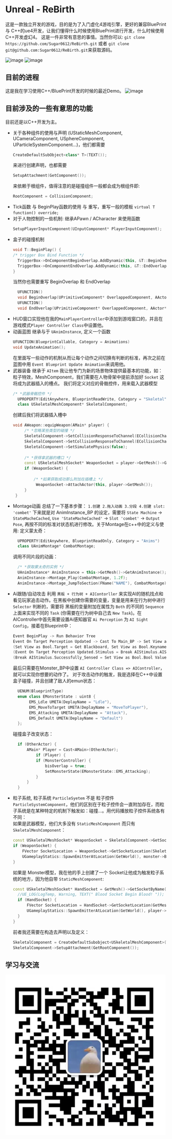 # Unreal - ReBirth
  这是一款独立开发的游戏，目的是为了入门虚化4游戏引擎，更好的兼容BluePrint 与 C++的ue4开发，让我们懂得什么时候使用BluePrint进行开发，什么时候使用C++开发虚幻4。
  这是一件非常有意思的事情。当然你可以:
  `git clone https://github.com/Sugar0612/ReBirth.git` 或者 `git clone git@github.com:Sugar0612/ReBirth.git`来获取源码。
  
  ![image](https://img.shields.io/badge/Base-ue4-blue.svg)   ![image](https://img.shields.io/badge/Language-c++-orange.svg)
  
## 目前的进程

这是我在学习使用C++/BluePrint开发的时候的最近Demo。
![image](https://raw.githubusercontent.com/Sugar0612/ReBirth/main/image/ue4.gif)

## 目前涉及的一些有意思的功能

目前还是以C++开发为主。
- 关于各种组件的使用与声明 (UStaticMeshComponent, UCameraComponent, USphereComponent, UParticleSystemComponent...)，他们都需要
    ```cpp 
    CreateDefaultSubObject<class* T>(TEXT());
    ``` 
    来进行创建声明，也都需要 
    ```cpp
    SetupAttachment(GetComponent());
    ``` 
    来依赖于根组件，值得注意的是碰撞组件一般都会成为根组件即:
    ```cpp
    RootComponent = CollisionComponent;
    ```
- Tick函数 与 BeginPlay函数的使用 与 重写，重写一般的模板 `virtual T function() override;`
- 对于人物控制的一些机制: 继承APawn / ACharacter 来使用函数 
    ```cpp 
    SetupPlayerInputComponent(UInputComponent* PlayerInputComponent);
    ```
- 盒子的碰撞机制 
    ```cpp
    void T::BeginPlay() {
    /* trigger Box Bind Function */
      TriggerBox->OnComponentBeginOverlap.AddDynamic(this, &T::BeginOverlap);
      TriggerBox->OnComponentEndOverlap.AddDynamic(this, &T::EndOverlap);
    }
    ```
  当然你也需要重写 BeginOverlap 和 EndOverlap
  ```cpp
    UFUNCTION()
    void BeginOverlap(UPrimitiveComponent* OverlappedComponent, AActor* OtherActor, UPrimitiveComponent* OtherComp, int32 OtherBodyIndex, bool bFromSweep, const FHitResult& SweepResult);
    UFUNCTION()
    void EndOverlap(UPrimitiveComponent* OverlappedComponent, AActor* OtherActor, UPrimitiveComponent* OtherComp, int32 OtherBodyIndex);
  ```
- HUD窗口实现他在我的`MainPlayerController`中添加到游戏窗口的，并且在游戏模式`Player Controller Class`中设置他。
- 动画蓝图 继承与于 `UAnimInstance`, 定义一个函数
    ```cpp
    UFUNCTION(BlueprintCallable, Category = Animations)
    void UpdateAnimation();
    ```
  在里面写一些动作的机制从而让每个动作之间切换有判断的标准，再次之前在蓝图中用 `Event Blueprint Update Animation`来调用他。
- 武器装备 继承于 `AItem` 我让他专门为新的场景物体提供最基本的功能，如：粒子特效，MeshComponent，我们需要在人物骨架中提前添加好 `Socket` 这将成为武器插入的槽点。
  我们将定义对应的骨骼控件，用来载入武器模型
  ```cpp
  /* *武器骨骼控件 */
	UPROPERTY(EditAnywhere, BlueprintReadWrite, Category = "Skeletal")
	class USkeletalMeshComponent* SkeletalComponent;
  ```
  创建后我们将武器插入槽中
  ```cpp
  void AWeapon::equipWeapon(AMain* player) {
       /* *忽略某些类型的碰撞 */
       SkeletalComponent->SetCollisionResponseToChannel(ECollisionChannel::ECC_Camera, ECollisionResponse::ECR_Ignore);
       SkeletalComponent->SetCollisionResponseToChannel(ECollisionChannel::ECC_Pawn, ECollisionResponse::ECR_Ignore);
       SkeletalComponent->SetSimulatePhysics(false);

       /* *获得拿武器的槽口 */
       const USkeletalMeshSocket* WeaponSocket = player->GetMesh()->GetSocketByName("WeaponSocket");
       if (WeaponSocket) {

	       /* *如果获取成功那么附加在插槽上 */
       		WeaponSocket->AttachActor(this, player->GetMesh());
       }
   }
  ```
- Montage动画 总结了一下基本步骤：
    ``
    1.创建
    2.拖入动画
    3.分段
    4.创建 slot: 'combet'
    ``
  下来就是对 AnimInstance_BP 的设定，需要将 `State Machine` -> `StateMacheCached`, `Use 'StateMacheCached'` -> `Slot 'combet'` -> `Output Pose`,
  再按不同的标准对状态机进行修改。关于Montage在c++中的定义与使用:
  定义蒙太奇：
  ```cpp
    UPROPERTY(EditAnywhere, BlueprintReadOnly, Category = "Anims")
    class UAnimMontage* CombatMontage;
  ```
  调用不同片段的动画：
  ```cpp
    /* *获取蒙太奇的实例 */
	UAnimInstance* AnimInstance = this->GetMesh()->GetAnimInstance();
    AnimInstance->Montage_Play(CombatMontage, 1.2f);
	AnimInstance->Montage_JumpToSection(FName("NAME"), CombatMontage);
  ```
- Ai跟随/自动攻击 利用 `黑板 + 行为树 + AIContorller` 来实现AI的随机找点和看见玩家追击动作。在黑板中创建你需要的变量，变量是用来在行为树中进行 `Selector` 判断的，需要将
  黑板的变量附加在属性为 `Both` 的不同的 `Sequence` 上面来实现不同的 `Task` (你需要在行为树中自己去 `New Task`)。在AIController中首先需要设置Ai感知器官 `Ai Perception`
  为 `AI Sight Config`，接着在Blueprint中：
  ```cpp
  Event BeginPlay -> Run Behavior Tree
  Event On Target Perception Updated -> Cast To Main_BP -> Set View as Bool 
  (Set View as Bool.Target = Get Blackboard, Set View as Bool.Keyname = Make Litera Name(is_viewPlayer)) 
  (Event On Target Perception Updated.Stimulus = Break AIStimulus.AIStimulus)
  (Break AIStimulus.Successfully_Sensed = Set View as Bool.Bool Value)
  ```
  最后只需要在Monster_BP中设置 `AI Controller Class => AIController`，就可以实现你想要的动作了。 
  对于攻击动作的触发，我是选择在C++中设置盒子碰撞，并且创建了敌人的emun状态：
  ```cpp
    UENUM(BlueprintType)
    enum class EMonsterState : uint8 {
         EMS_Ldle UMETA(DeplayName = "Ldle"),
         EMS_MoveToTarget UMETA(DeplayName = "MoveToPlayer"),
         EMS_Attacking UMETA(DeplayName = "Attack"),
         EMS_Default UMETA(DeplayName = "Default")
    };
  ```
  碰撞盒子改变状态：
  ```cpp
    if (OtherActor) {
    	AMain* Player = Cast<AMain>(OtherActor);
        	if (Player) {
			if (MonsterController) {
				bisOverlap = true;
				SetMonsterState(EMonsterState::EMS_Attacking);
			}
    	}
    }
  ```
- 粒子系统, 粒子系统 `ParticleSyetem` 不是 粒子控件 `ParticleSystemComponent`，他们的区别在于粒子控件会一直附加存在，而粒子系统是在某种特定的机制下触发如：碰撞...。用代码播放粒子控件系统各有不同：  
  如果是武器模型，他们大多没有 `StaticMeshComponent` 而只有 `SkeletalMeshComponent`：  
  ```cpp
  const USkeletalMeshSocket* WeaponSocket = SkeletalComponent->GetSocketByName("WeaponSocket");
  if (WeaponSocket) {
      FVector SocketLocation = WeaponSocket->GetSocketLocation(SkeletalComponent);
      UGameplayStatics::SpawnEmitterAtLocation(GetWorld(), monster->BleedParticles, SocketLocation, FRotator(0.f), false);
  }
  ```
  如果是 Monster模型，我在他的手上创建了一个 Socket让他成为触发粒子系统的地方，因为他自带 `StaticMeshComponent`:
  ```cpp
  const USkeletalMeshSocket* HandSocket = GetMesh()->GetSocketByName("BloodSocket");
	//UE_LOG(LogTemp, Warning, TEXT(" Blood Socket Begin Blood! "));
	if (HandSocket) {
		FVector SocketLocation = HandSocket->GetSocketLocation(GetMesh());
		UGameplayStatics::SpawnEmitterAtLocation(GetWorld(), player->BloodParticles, SocketLocation, FRotator(0.f), false);
    }
  }
  ```
  前者我还需要在构造去声明以及定义：  
  ```cpp
  SkeletalComponent = CreateDefaultSubobject<USkeletalMeshComponent>(TEXT("Skeletal Mesh"));
  SkeletalComponent->SetupAttachment(GetRootComponent());
  ```
## 学习与交流
<img src = "https://raw.githubusercontent.com/Sugar0612/ReBirth/main/image/Wechat.png" width="500" alt="wechat">
